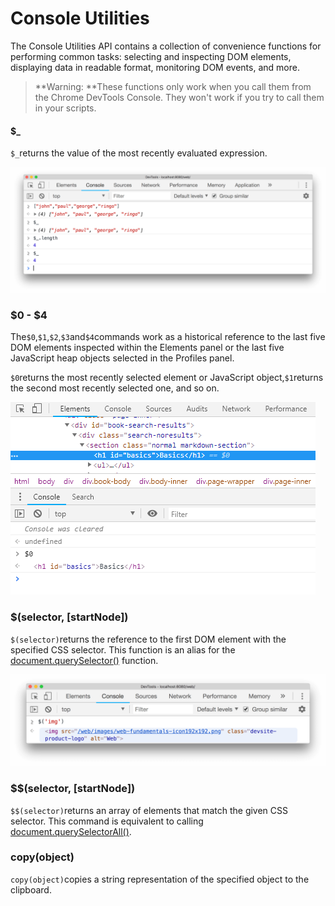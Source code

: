 # Console Utilities

The Console Utilities API contains a collection of convenience functions for performing common tasks: selecting and inspecting DOM elements, displaying data in readable format, monitoring DOM events, and more.

> **Warning: **These functions only work when you call them from the Chrome DevTools Console. They won't work if you try to call them in your scripts.



#### $\_

`$_`returns the value of the most recently evaluated expression.

![](/console/recently-evaluated-expression.png)

### $0 - $4

The`$0`,`$1`,`$2`,`$3`and`$4`commands work as a historical reference to the last five DOM elements inspected within the Elements panel or the last five JavaScript heap objects selected in the Profiles panel.

`$0`returns the most recently selected element or JavaScript object,`$1`returns the second most recently selected one, and so on.

  
![](/elements/recent-inspected.png)

### $\(selector, \[startNode\]\)

`$(selector)`returns the reference to the first DOM element with the specified CSS selector. This function is an alias for the [document.querySelector\(\)](https://developer.mozilla.org/en-US/docs/Web/API/Document/querySelector) function.

![](/console/selector-img.png)  


### $$\(selector, \[startNode\]\)

`$$(selector)`returns an array of elements that match the given CSS selector. This command is equivalent to calling [document.querySelectorAll\(\)](https://developer.mozilla.org/en-US/docs/Web/API/Document/querySelectorAll).  


### copy\(object\)

`copy(object)`copies a string representation of the specified object to the clipboard.







  
  




